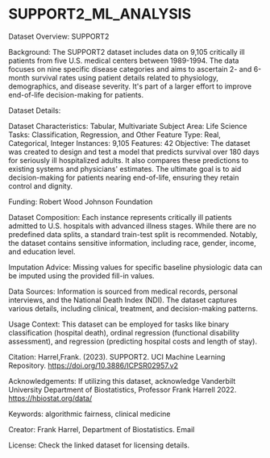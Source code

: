 # SUPPORT2_ML_ANALYSIS
Dataset Overview: SUPPORT2

Background:
The SUPPORT2 dataset includes data on 9,105 critically ill patients from five U.S. medical centers between 1989-1994. The data focuses on nine specific disease categories and aims to ascertain 2- and 6-month survival rates using patient details related to physiology, demographics, and disease severity. It's part of a larger effort to improve end-of-life decision-making for patients.

Dataset Details:

Dataset Characteristics: Tabular, Multivariate
Subject Area: Life Science
Tasks: Classification, Regression, and Other
Feature Type: Real, Categorical, Integer
Instances: 9,105
Features: 42
Objective:
The dataset was created to design and test a model that predicts survival over 180 days for seriously ill hospitalized adults. It also compares these predictions to existing systems and physicians' estimates. The ultimate goal is to aid decision-making for patients nearing end-of-life, ensuring they retain control and dignity.

Funding: Robert Wood Johnson Foundation

Dataset Composition:
Each instance represents critically ill patients admitted to U.S. hospitals with advanced illness stages. While there are no predefined data splits, a standard train-test split is recommended. Notably, the dataset contains sensitive information, including race, gender, income, and education level.

Imputation Advice:
Missing values for specific baseline physiologic data can be imputed using the provided fill-in values.

Data Sources:
Information is sourced from medical records, personal interviews, and the National Death Index (NDI). The dataset captures various details, including clinical, treatment, and decision-making patterns.

Usage Context:
This dataset can be employed for tasks like binary classification (hospital death), ordinal regression (functional disability assessment), and regression (predicting hospital costs and length of stay).

Citation:
Harrel,Frank. (2023). SUPPORT2. UCI Machine Learning Repository. https://doi.org/10.3886/ICPSR02957.v2

Acknowledgements:
If utilizing this dataset, acknowledge Vanderbilt University Department of Biostatistics, Professor Frank Harrell 2022. https://hbiostat.org/data/

Keywords: algorithmic fairness, clinical medicine

Creator:
Frank Harrel, Department of Biostatistics. Email

License: Check the linked dataset for licensing details.

